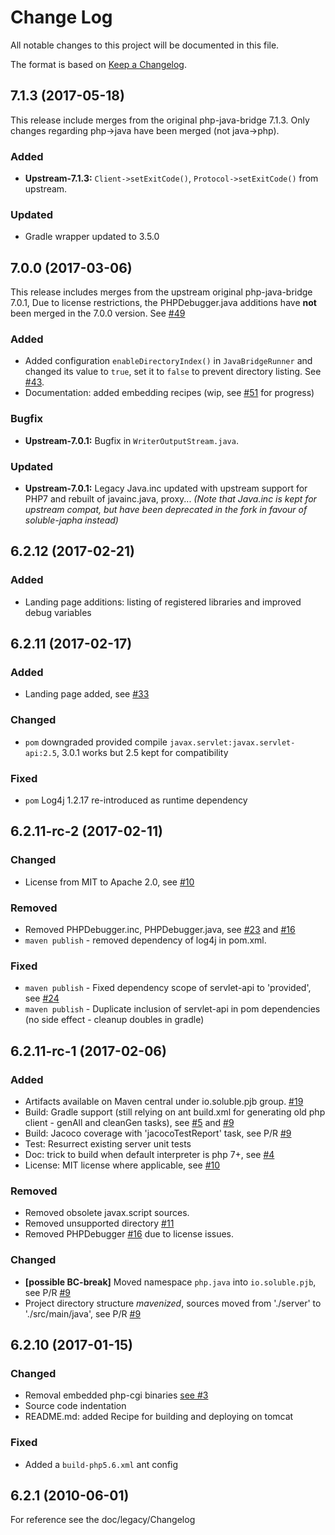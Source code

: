 # Change Log
All notable changes to this project will be documented in this file.

The format is based on [Keep a Changelog](http://keepachangelog.com/).

## 7.1.3 (2017-05-18)

This release include merges from the original php-java-bridge 7.1.3. 
Only changes regarding php->java have been merged (not java->php).

### Added

- **Upstream-7.1.3:** `Client->setExitCode()`, `Protocol->setExitCode()` from upstream.

### Updated

- Gradle wrapper updated to 3.5.0 


## 7.0.0 (2017-03-06)

This release includes merges from the upstream original php-java-bridge 7.0.1, 
Due to license restrictions, the PHPDebugger.java additions have **not** been merged
in the 7.0.0 version. See [#49](https://github.com/belgattitude/php-java-bridge/issues/49) 
 
### Added
 
- Added configuration `enableDirectoryIndex()` in `JavaBridgeRunner` and changed its
  value to `true`, set it to `false` to prevent directory listing. See [#43](https://github.com/belgattitude/php-java-bridge/issues/43).
- Documentation: added embedding recipes (wip, see [#51](https://github.com/belgattitude/php-java-bridge/issues/51) for progress)
    
### Bugfix

- **Upstream-7.0.1:** Bugfix in `WriterOutputStream.java`.

### Updated

- **Upstream-7.0.1:** Legacy Java.inc updated with upstream support for PHP7
  and rebuilt of javainc.java, proxy... *(Note that Java.inc is kept for upstream 
  compat, but have been deprecated in the fork in favour of soluble-japha instead)* 


## 6.2.12 (2017-02-21)

### Added

- Landing page additions: listing of registered libraries and improved debug variables

## 6.2.11 (2017-02-17)

### Added

- Landing page added, see [#33](https://github.com/belgattitude/php-java-bridge/issues/33)

### Changed

- `pom` downgraded provided compile `javax.servlet:javax.servlet-api:2.5`, 3.0.1 works but 2.5 kept for compatibility  

### Fixed

- `pom` Log4j 1.2.17 re-introduced as runtime dependency 


## 6.2.11-rc-2 (2017-02-11)

### Changed

- License from MIT to Apache 2.0, see [#10](https://github.com/belgattitude/php-java-bridge/issues/10)

### Removed

- Removed PHPDebugger.inc, PHPDebugger.java, see [#23](https://github.com/belgattitude/php-java-bridge/issues/23) and [#16](https://github.com/belgattitude/php-java-bridge/issues/16)
- `maven publish` - removed dependency of log4j in pom.xml.
 

### Fixed

- `maven publish` - Fixed dependency scope of servlet-api to 'provided', see [#24](https://github.com/belgattitude/php-java-bridge/issues/24)
- `maven publish` - Duplicate inclusion of servlet-api in pom dependencies (no side effect - cleanup doubles in gradle)


## 6.2.11-rc-1 (2017-02-06)

### Added

- Artifacts available on Maven central under io.soluble.pjb group. [#19](https://github.com/belgattitude/php-java-bridge/issues/19)
- Build: Gradle support (still relying on ant build.xml for generating old php client - genAll and cleanGen tasks), see [#5](https://github.com/belgattitude/php-java-bridge/issues/5) and [#9](https://github.com/belgattitude/php-java-bridge/pull/9)
- Build: Jacoco coverage with 'jacocoTestReport' task, see P/R [#9](https://github.com/belgattitude/php-java-bridge/pull/9)
- Test: Resurrect existing server unit tests
- Doc: trick to build when default interpreter is php 7+, see [#4](https://github.com/belgattitude/php-java-bridge/issues/4)
- License: MIT license where applicable, see [#10](https://github.com/belgattitude/php-java-bridge/issues/10) 

### Removed

- Removed obsolete javax.script sources. 
- Removed unsupported directory [#11](https://github.com/belgattitude/php-java-bridge/issues/11)
- Removed PHPDebugger [#16](https://github.com/belgattitude/php-java-bridge/issues/16) due to license issues.

### Changed

- **[possible BC-break]** Moved namespace `php.java` into `io.soluble.pjb`, see P/R [#9](https://github.com/belgattitude/php-java-bridge/pull/9)
- Project directory structure _mavenized_, sources moved from './server' to './src/main/java', see P/R [#9](https://github.com/belgattitude/php-java-bridge/pull/9)
  

## 6.2.10 (2017-01-15)
   
### Changed

- Removal embedded php-cgi binaries [see #3](https://github.com/belgattitude/php-java-bridge/issues/3)
- Source code indentation
- README.md: added Recipe for building and deploying on tomcat

### Fixed
 
- Added a `build-php5.6.xml` ant config 


## 6.2.1 (2010-06-01)

For reference see the doc/legacy/Changelog